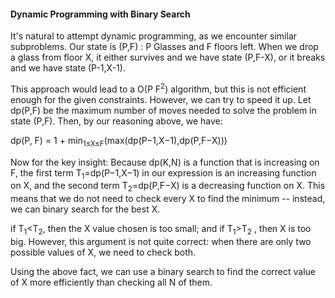 #### Dynamic Programming with Binary Search

It's natural to attempt dynamic programming, as we encounter similar subproblems. Our state is  (P,F) : P Glasses and  F floors left. When we drop a glass from floor  X, it either survives and we have state  (P,F-X), or it breaks and we have state (P-1,X-1).

This approach would lead to a  O(P F<sup>2</sup>)  algorithm, but this is not efficient enough for the given constraints. However, we can try to speed it up. Let  dp(P,F)  be the maximum number of moves needed to solve the problem in state  (P,F). Then, by our reasoning above, we have:

dp(P, F) = 1 + min<sub>1≤X≤F</sub>​(max(dp(P−1,X−1),dp(P,F−X)))

Now for the key insight: Because dp(K,N)  is a function that is increasing on  F, the first term T<sub>1</sub>​=dp(P−1,X−1) in our expression is an increasing function on  X, and the second term T<sub>2</sub>​=dp(P,F−X)  is a decreasing function on  X. This means that we do not need to check every  X  to find the minimum -- instead, we can binary search for the best X.

if  T<sub>1</sub><T<sub>2</sub>, then the  X value chosen is too small; and if T<sub>1</sub>>T<sub>2</sub>  , then  X is too big. However, this argument is not quite correct: when there are only two possible values of  X, we need to check both.

Using the above fact, we can use a binary search to find the correct value of  X  more efficiently than checking all  N  of them.
